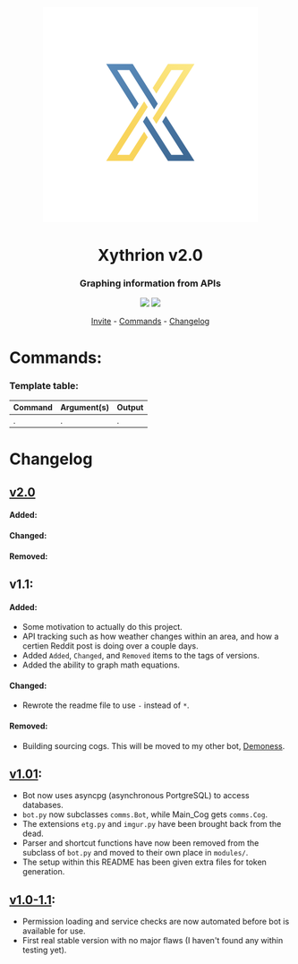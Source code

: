 <p align="center">
    <img src="/images/icon.png"/>
</p>

<h1 align="center">Xythrion v2.0</h1>

<h3 align="center">Graphing information from APIs</h3>

<p align="center">
    <img src="https://img.shields.io/apm/l/vim-mode.svg"/>
    <img src="https://img.shields.io/badge/python-3.7.4-green.svg">
</p>

<p align="center">
    <a href="https://discordapp.com/oauth2/authorize?client_id=591885341812850699&scope=bot&permissions=335400150">Invite</a> -
    <a href="#commands">Commands</a> -
    <a href="#changelog">Changelog</a>
</p>


# Commands:

### Template table:
|  Command  |  Argument(s)  |  Output  |
| ------------- | ------------- | ------------- |
|  .  |  .  |  .  |


# Changelog

## [v2.0](!https://github.com/Xithrius/Xythrion/releases/tag/v2.0)
#### Added:
#### Changed:
#### Removed:

## v1.1:
#### Added:
- Some motivation to actually do this project.
- API tracking such as how weather changes within an area, and how a certien Reddit post is doing over a couple days.
- Added `Added`, `Changed`, and `Removed` items to the tags of versions.
- Added the ability to graph math equations.
#### Changed:
- Rewrote the readme file to use `-` instead of `*`.
#### Removed:
- Building sourcing cogs. This will be moved to my other bot, [Demoness](!https://www.github.com/Xithrius/Demoness).


## [v1.01](!https://github.com/Xithrius/Xythrion/releases/tag/v1.0.1):
* Bot now uses asyncpg (asynchronous PortgreSQL) to access databases.
* `bot.py` now subclasses `comms.Bot`, while Main_Cog gets `comms.Cog`. 
* The extensions `etg.py` and `imgur.py` have been brought back from the dead.
* Parser and shortcut functions have now been removed from the subclass of `bot.py` and moved to their own place in `modules/`.
* The setup within this README has been given extra files for token generation.


## [v1.0-1.1](!https://github.com/Xithrius/Xythrion/releases/tag/v1.0):
* Permission loading and service checks are now automated before bot is available for use.
* First real stable version with no major flaws (I haven't found any within testing yet).